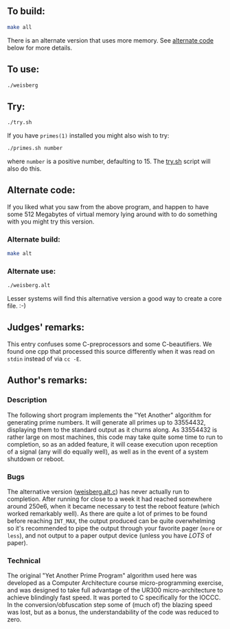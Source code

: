 ## To build:

```sh
make all
```

There is an alternate version that uses more memory. See [alternate
code](#alternate-code) below for more details.


## To use:

```sh
./weisberg
```


## Try:

```sh
./try.sh
```

If you have `primes(1)` installed you might also wish to try:

```sh
./primes.sh number
```

where `number` is a positive number, defaulting to 15. The [try.sh](try.sh)
script will also do this.


## Alternate code:

If you liked what you saw from the above program, and happen to
have some 512 Megabytes of virtual memory lying around with to do
something with you might try this version.


### Alternate build:

```sh
make alt
```


### Alternate use:

```sh
./weisberg.alt
```

Lesser systems will find this alternative version a good way to create
a core file.  :-)


## Judges' remarks:

This entry confuses some C-preprocessors and some C-beautifiers.
We found one cpp that processed this source differently when
it was read on `stdin` instead of via `cc -E`.


## Author's remarks:

### Description

The following short program implements the "Yet Another" algorithm for
generating prime numbers.  It will generate all primes up to 33554432,
displaying them to the standard output as it churns along.  As 33554432
is rather large on most machines, this code may take quite some time to
run to completion, so as an added feature, it will cease execution upon
reception of a signal (any will do equally well), as well as in the
event of a system shutdown or reboot.


### Bugs

The alternative version ([weisberg.alt.c](weisberg.alt.c)) has never actually run
to completion. After running for close to a week it had reached somewhere around
250e6, when it became necessary to test the reboot feature (which worked
remarkably well). As there are quite a lot of primes to be found before reaching
`INT_MAX`, the output produced can be quite overwhelming so it's recommended to pipe
the output through your favorite pager (`more` or `less`), and not output to a
paper output device (unless you have *LOTS* of paper).


### Technical

The original "Yet Another Prime Program" algorithm used here was developed as a
Computer Architecture course micro-programming exercise, and was designed to
take full advantage of the UR300 micro-architecture to achieve blindingly fast
speed. It was ported to C specifically for the IOCCC. In the
conversion/obfuscation step some of (much of) the blazing speed was lost, but as
a bonus, the understandability of the code was reduced to zero.


<!--

    Copyright © 1984-2024 by Landon Curt Noll. All Rights Reserved.

    You are free to share and adapt this file under the terms of this license:

	Creative Commons Attribution-ShareAlike 4.0 International (CC BY-SA 4.0)

    For more information, see:

	https://creativecommons.org/licenses/by-sa/4.0/

-->
